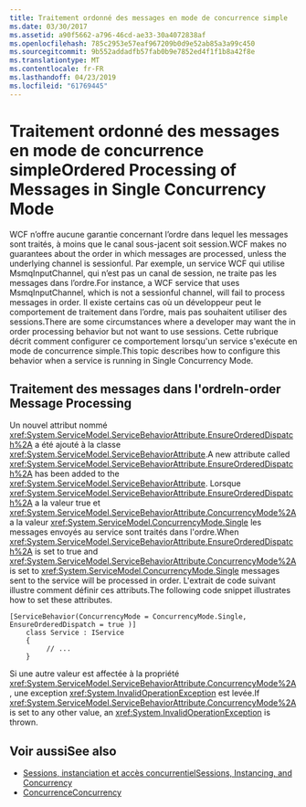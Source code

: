 ```yaml
---
title: Traitement ordonné des messages en mode de concurrence simple
ms.date: 03/30/2017
ms.assetid: a90f5662-a796-46cd-ae33-30a4072838af
ms.openlocfilehash: 785c2953e57eaf967209b0d9e52ab85a3a99c450
ms.sourcegitcommit: 9b552addadfb57fab0b9e7852ed4f1f1b8a42f8e
ms.translationtype: MT
ms.contentlocale: fr-FR
ms.lasthandoff: 04/23/2019
ms.locfileid: "61769445"
---
```

# <a name="ordered-processing-of-messages-in-single-concurrency-mode"></a><span data-ttu-id="8b3f3-102">Traitement ordonné des messages en mode de concurrence simple</span><span class="sxs-lookup"><span data-stu-id="8b3f3-102">Ordered Processing of Messages in Single Concurrency Mode</span></span>
<span data-ttu-id="8b3f3-103">WCF n’offre aucune garantie concernant l’ordre dans lequel les messages sont traités, à moins que le canal sous-jacent soit session.</span><span class="sxs-lookup"><span data-stu-id="8b3f3-103">WCF makes no guarantees about the order in which messages are processed, unless the underlying channel is sessionful.</span></span>  <span data-ttu-id="8b3f3-104">Par exemple, un service WCF qui utilise MsmqInputChannel, qui n’est pas un canal de session, ne traite pas les messages dans l’ordre.</span><span class="sxs-lookup"><span data-stu-id="8b3f3-104">For instance, a WCF service that uses MsmqInputChannel, which is not a sessionful channel, will fail to process messages in order.</span></span> <span data-ttu-id="8b3f3-105">Il existe certains cas où un développeur peut le comportement de traitement dans l’ordre, mais pas souhaitent utiliser des sessions.</span><span class="sxs-lookup"><span data-stu-id="8b3f3-105">There are some circumstances where a developer may want the in order processing behavior but not want to use sessions.</span></span> <span data-ttu-id="8b3f3-106">Cette rubrique décrit comment configurer ce comportement lorsqu'un service s'exécute en mode de concurrence simple.</span><span class="sxs-lookup"><span data-stu-id="8b3f3-106">This topic describes how to configure this behavior when a service is running in Single Concurrency Mode.</span></span>  
  
## <a name="in-order-message-processing"></a><span data-ttu-id="8b3f3-107">Traitement des messages dans l'ordre</span><span class="sxs-lookup"><span data-stu-id="8b3f3-107">In-order Message Processing</span></span>  
 <span data-ttu-id="8b3f3-108">Un nouvel attribut nommé <xref:System.ServiceModel.ServiceBehaviorAttribute.EnsureOrderedDispatch%2A> a été ajouté à la classe <xref:System.ServiceModel.ServiceBehaviorAttribute>.</span><span class="sxs-lookup"><span data-stu-id="8b3f3-108">A new attribute called <xref:System.ServiceModel.ServiceBehaviorAttribute.EnsureOrderedDispatch%2A> has been added to the <xref:System.ServiceModel.ServiceBehaviorAttribute>.</span></span> <span data-ttu-id="8b3f3-109">Lorsque <xref:System.ServiceModel.ServiceBehaviorAttribute.EnsureOrderedDispatch%2A> a la valeur true et <xref:System.ServiceModel.ServiceBehaviorAttribute.ConcurrencyMode%2A> a la valeur <xref:System.ServiceModel.ConcurrencyMode.Single> les messages envoyés au service sont traités dans l'ordre.</span><span class="sxs-lookup"><span data-stu-id="8b3f3-109">When <xref:System.ServiceModel.ServiceBehaviorAttribute.EnsureOrderedDispatch%2A> is set to true and <xref:System.ServiceModel.ServiceBehaviorAttribute.ConcurrencyMode%2A> is set to <xref:System.ServiceModel.ConcurrencyMode.Single> messages sent to the service will be processed in order.</span></span> <span data-ttu-id="8b3f3-110">L'extrait de code suivant illustre comment définir ces attributs.</span><span class="sxs-lookup"><span data-stu-id="8b3f3-110">The following code snippet illustrates how to set these attributes.</span></span>  
  
```  
[ServiceBehavior(ConcurrencyMode = ConcurrencyMode.Single, EnsureOrderedDispatch = true )]  
    class Service : IService  
    {  
         // ...  
    }  
```  
  
 <span data-ttu-id="8b3f3-111">Si une autre valeur est affectée à la propriété <xref:System.ServiceModel.ServiceBehaviorAttribute.ConcurrencyMode%2A>, une exception <xref:System.InvalidOperationException> est levée.</span><span class="sxs-lookup"><span data-stu-id="8b3f3-111">If <xref:System.ServiceModel.ServiceBehaviorAttribute.ConcurrencyMode%2A> is set to any other value, an <xref:System.InvalidOperationException> is thrown.</span></span>  
  
## <a name="see-also"></a><span data-ttu-id="8b3f3-112">Voir aussi</span><span class="sxs-lookup"><span data-stu-id="8b3f3-112">See also</span></span>

- [<span data-ttu-id="8b3f3-113">Sessions, instanciation et accès concurrentiel</span><span class="sxs-lookup"><span data-stu-id="8b3f3-113">Sessions, Instancing, and Concurrency</span></span>](../../../../docs/framework/wcf/feature-details/sessions-instancing-and-concurrency.md)
- [<span data-ttu-id="8b3f3-114">Concurrence</span><span class="sxs-lookup"><span data-stu-id="8b3f3-114">Concurrency</span></span>](../../../../docs/framework/wcf/samples/concurrency.md)

